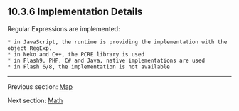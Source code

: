 ## 10.3.6 Implementation Details

Regular Expressions are implemented:


    * in JavaScript, the runtime is providing the implementation with the object RegExp.
    * in Neko and C++, the PCRE library is used
    * in Flash9, PHP, C# and Java, native implementations are used
    * in Flash 6/8, the implementation is not available

---

Previous section: [Map](std-regex-map.md)

Next section: [Math](std-math.md)
